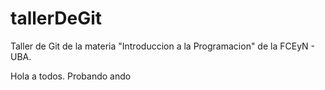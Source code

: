 # tallerDeGit

Taller de Git de la materia "Introduccion a la Programacion" de la FCEyN - UBA.

Hola a todos. Probando ando
